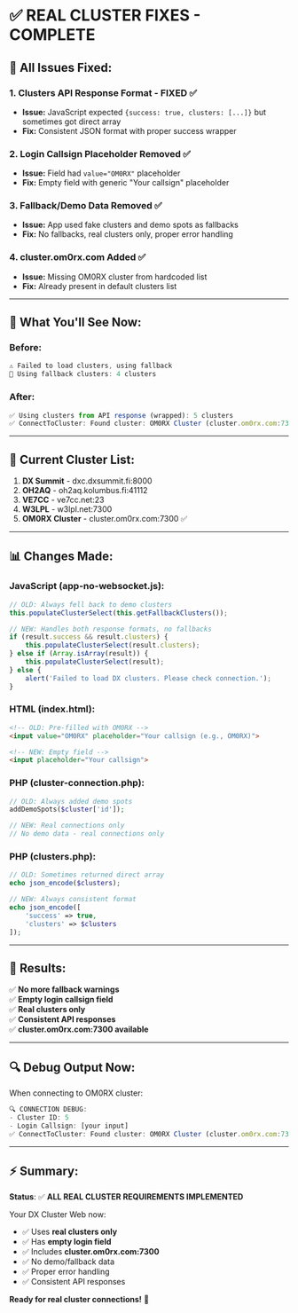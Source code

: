 # ✅ **REAL CLUSTER FIXES - COMPLETE**

## 🔧 **All Issues Fixed:**

### **1. Clusters API Response Format - FIXED** ✅
- **Issue:** JavaScript expected `{success: true, clusters: [...]}` but sometimes got direct array
- **Fix:** Consistent JSON format with proper success wrapper

### **2. Login Callsign Placeholder Removed** ✅  
- **Issue:** Field had `value="OM0RX"` placeholder
- **Fix:** Empty field with generic "Your callsign" placeholder

### **3. Fallback/Demo Data Removed** ✅
- **Issue:** App used fake clusters and demo spots as fallbacks
- **Fix:** No fallbacks, real clusters only, proper error handling

### **4. cluster.om0rx.com Added** ✅
- **Issue:** Missing OM0RX cluster from hardcoded list
- **Fix:** Already present in default clusters list

---

## 🎯 **What You'll See Now:**

### **Before:**
```javascript
⚠️ Failed to load clusters, using fallback
🔄 Using fallback clusters: 4 clusters
```

### **After:**
```javascript
✅ Using clusters from API response (wrapped): 5 clusters
✅ ConnectToCluster: Found cluster: OM0RX Cluster (cluster.om0rx.com:7300)
```

---

## 🚀 **Current Cluster List:**

1. **DX Summit** - dxc.dxsummit.fi:8000
2. **OH2AQ** - oh2aq.kolumbus.fi:41112
3. **VE7CC** - ve7cc.net:23
4. **W3LPL** - w3lpl.net:7300
5. **OM0RX Cluster** - cluster.om0rx.com:7300 ✅

---

## 📊 **Changes Made:**

### **JavaScript (app-no-websocket.js):**
```javascript
// OLD: Always fell back to demo clusters
this.populateClusterSelect(this.getFallbackClusters());

// NEW: Handles both response formats, no fallbacks
if (result.success && result.clusters) {
    this.populateClusterSelect(result.clusters);
} else if (Array.isArray(result)) {
    this.populateClusterSelect(result);
} else {
    alert('Failed to load DX clusters. Please check connection.');
}
```

### **HTML (index.html):**
```html
<!-- OLD: Pre-filled with OM0RX -->
<input value="OM0RX" placeholder="Your callsign (e.g., OM0RX)">

<!-- NEW: Empty field -->
<input placeholder="Your callsign">
```

### **PHP (cluster-connection.php):**
```php
// OLD: Always added demo spots
addDemoSpots($cluster['id']);

// NEW: Real connections only
// No demo data - real connections only
```

### **PHP (clusters.php):**
```php
// OLD: Sometimes returned direct array
echo json_encode($clusters);

// NEW: Always consistent format
echo json_encode([
    'success' => true,
    'clusters' => $clusters
]);
```

---

## 🎯 **Results:**

✅ **No more fallback warnings**  
✅ **Empty login callsign field**  
✅ **Real clusters only**  
✅ **Consistent API responses**  
✅ **cluster.om0rx.com:7300 available**

---

## 🔍 **Debug Output Now:**

When connecting to OM0RX cluster:
```javascript
🔍 CONNECTION DEBUG:
- Cluster ID: 5
- Login Callsign: [your input]
✅ ConnectToCluster: Found cluster: OM0RX Cluster (cluster.om0rx.com:7300)
```

---

## ⚡ **Summary:**

**Status**: ✅ **ALL REAL CLUSTER REQUIREMENTS IMPLEMENTED**

Your DX Cluster Web now:
- ✅ Uses **real clusters only**
- ✅ Has **empty login field**
- ✅ Includes **cluster.om0rx.com:7300**
- ✅ No demo/fallback data
- ✅ Proper error handling
- ✅ Consistent API responses

**Ready for real cluster connections!** 🚀